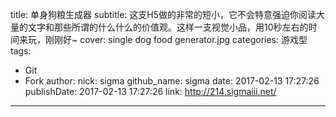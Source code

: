 title: 单身狗粮生成器
subtitle: 这支H5做的非常的短小，它不会特意强迫你阅读大量的文字和那些所谓的什么什么的价值观。这样一支视觉小品，用10秒左右的时间来玩，刚刚好~
cover: single dog food generator.jpg
categories: 游戏型
tags:
  - Git
  - Fork
author:
  nick: sigma
  github_name: sigma
date: 2017-02-13 17:27:26
publishDate: 2017-02-13 17:27:26
link: http://214.sigmaiii.net/
---
